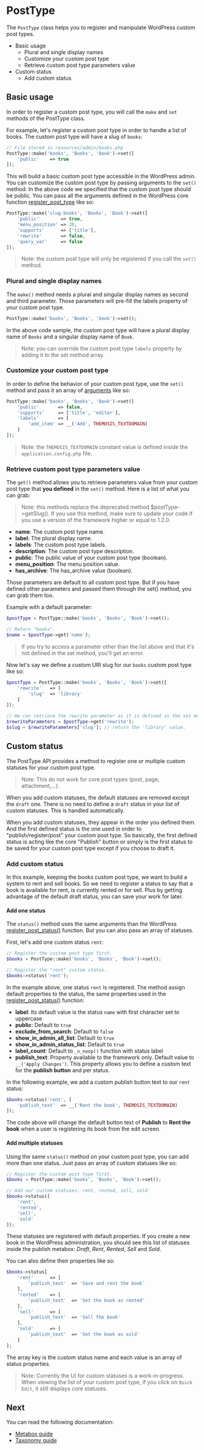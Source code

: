 PostType
========

The `PostType` class helps you to register and manipulate WordPress custom post types.

- Basic usage
	- Plural and single display names
	- Customize your custom post type
	- Retrieve custom post type parameters value
- Custom status
	- Add custom status

Basic usage
-----------

In order to register a custom post type, you will call the `make` and `set` methods of the PostType class.

For example, let's register a custom post type in order to handle a list of books. The custom post type will have a slug of `books`:

```php
// File stored in resources/admin/books.php
PostType::make('books', 'Books', 'Book')->set([
    'public'	=> true
]);
```

This will build a basic custom post type accessible in the WordPress admin. You can customize the custom post type by passing arguments to the `set()` method. In the above code we specified that the custom post type should be public. You can pass all the arguments defined in the WordPress core function [register_post_type](https://codex.wordpress.org/Function_Reference/register_post_type#Arguments) like so:

```php
PostType::make('slug-books', 'Books', 'Book')->set([
    'public'        => true,
    'menu_position' => 20,
    'supports'      => ['title'],
    'rewrite'       => false,
    'query_var'     => false
]);
```

> Note: the custom post type will only be registered if you call the `set()` method.

### Plural and single display names

The `make()` method needs a plural and singular display names as second and third parameter. Those parameters will pre-fill the labels property of your custom post type.

```php
PostType::make('books', 'Books', 'book')->set();
```

In the above code sample, the custom post type will have a plural display name of `Books` and a singular display name of `Book`.

> Note: you can override the custom post type `labels` property by adding it to the set method array.

### Customize your custom post type

In order to define the behavior of your custom post type, use the `set()` method and pass it an array of [arguments](https://codex.wordpress.org/Function_Reference/register_post_type#Arguments) like so:

```php
PostType::make('books', 'Books', 'Book')->set([
    'public'       => false,
    'supports'     => ['title', 'editor'],
    'labels'       => [
        'add_item' => __('Add', THEMOSIS_TEXTDOMAIN)
    ]
]);
```

> Note: the `THEMOSIS_TEXTDOMAIN` constant value is defined inside the `application.config.php` file.

### Retrieve custom post type parameters value

The `get()` method allows you to retrieve parameters value from your custom post type that **you defined** in the `set()` method. Here is a list of what you can grab:

> Note: this methods replace the deprecated method $postType->getSlug(). If you use this method, make sure to update your code if you use a version of the framework higher or equal to 1.2.0.

- **name**: The custom post type name. 
- **label**: The plural display name.
- **labels**: The custom post type labels.
- **description**: The custom post type description.
- **public**: The public value of your custom post type (boolean).
- **menu_position**: The menu position value.
- **has_archive**: The has_archive value (boolean).

Those parameters are default to all custom post type. But if you have defined other parameters and passed them through the set() method, you can grab them too.

Example with a default parameter:

```php
$postType = PostType::make('books', 'Books', 'Book')->set();

// Return "books".
$name = $postType->get('name');
```

> If you try to access a parameter other than the list above and that it's not defined in the set method, you'll get an error.

Now let's say we define a custom URI slug for our `books` custom post type like so:

```php
$postType = PostType::make('books', 'Books', 'Book')->set([
	'rewrite'	=> [
		'slug'	=> 'library'
	]
]);

// We can retrieve the rewrite parameter as it is defined in the set method.
$rewriteParameters = $postType->get('rewrite');
$slug = $rewriteParameters['slug']; // return the 'library' value.
```

Custom status
-------------

The PostType API provides a method to register one or multiple custom statuses for your custom post type.

> Note: This do not work for core post types (post, page, attachment,...).

When you add custom statuses, the default statuses are removed except the `draft` one. There is no need to define a `draft` status in your list of custom statuses. This is handled automatically.

When you add custom statuses, they appear in the order you defined them. And the first defined status is the one used in order to "publish/register/post" your custom post type. So basically, the first defined status is acting like the core "Publish" button or simply is the first status to be saved for your custom post type except if you choose to draft it.

### Add custom status

In this example, keeping the books custom post type, we want to build a system to rent and sell books. So we need to register a status to say that a book is available for rent, is currently rented or for sell. Plus by getting advantage of the default draft status, you can save your work for later.

#### Add one status

The `status()` method uses the same arguments than the WordPress [register_post_status()](https://codex.wordpress.org/Function_Reference/register_post_status) function. But you can also pass an array of statuses.

First, let's add one custom status `rent`:

```php
// Register the custom post type first.
$books = PostType::make('books', 'Books', 'Book')->set();

// Register the "rent" custom status.
$books->status('rent');
```

In the example above, one status `rent` is registered. The method assign default properties to the status, the same properties used in the [register_post_status()](https://codex.wordpress.org/Function_Reference/register_post_status) function:

- **label**: Its default value is the status `name` with first character set to uppercase
- **public**: Default to `true`
- **exclude\_from\_search**: Default to `false`
- **show\_in\_admin\_all\_list**: Default to `true`
- **show\_in\_admin\_status\_list**: Default to `true`
- **label\_count**: Default to `_n_noop()` function with status label
- **publish\_text**: Property available to the framework only. Default value to `__('Apply Changes')`. This property allows you to define a custom text for the **publish button** and per status.

In the following example, we add a custom publish button text to our `rent` status:

```php
$books->status('rent', [
	'publish_text'	=> __('Rent the book', THEMOSIS_TEXTDOMAIN)
]);
```

The code above will change the default button text of **Publish** to **Rent the book** when a user is registering its book from the edit screen.

#### Add multiple statuses

Using the same `status()` method on your custom post type, you can add more than one status. Just pass an array of custom statuses like so:

```php
// Register the custom post type first.
$books = PostType::make('books', 'Books', 'Book')->set();

// Add our custom statuses: rent, rented, sell, sold
$books->status([
	'rent',
	'rented',
	'sell',
	'sold'
]);
```

These statuses are registered with default properties. If you create a new book in the WordPress administration, you should see this list of statuses inside the publish metabox: _Draft_, _Rent_, _Rented_, _Sell_ and _Sold_.

You can also define their properties like so:

```php
$books->status[
	'rent'		=> [
		'publish_text'	=> 'Save and rent the book'
	],
	'rented'	=> [
		'publish_text'	=> 'Set the book as rented'
	],
	'sell'		=> [
		'publish_text'	=> 'Sell the book'
	],
	'sold'		=> [
		'publish_text'	=> 'Set the book as sold'
	]
];
```
The array key is the custom status name and each value is an array of status properties.

> Note: Currently the UI for custom statuses is a work-in-progress. When viewing the list of your custom post type, if you click on `Quick Edit`, it still displays core statuses.

Next
----
You can read the following documentation:

* [Metabox guide](http://framework.themosis.com/docs/metabox/)
* [Taxonomy guide](http://framework.themosis.com/docs/taxonomy/)